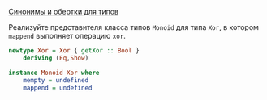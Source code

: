 [Синонимы и обертки для типов](https://stepik.org/lesson/7602/step/7)

Реализуйте представителя класса типов `Monoid` для типа `Xor`, в котором `mappend` выполняет операцию `xor`.  
  
```haskell
newtype Xor = Xor { getXor :: Bool }
    deriving (Eq,Show)

instance Monoid Xor where
    mempty = undefined
    mappend = undefined
```  
